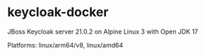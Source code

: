 # keycloak-docker
JBoss Keycloak server 21.0.2 on Alpine Linux 3 with Open JDK 17

Platforms: linux/arm64/v8, linux/amd64
